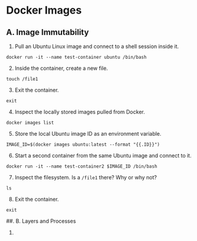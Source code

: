 # Docker Images


## A. Image Immutability

1. Pull an Ubuntu Linux image and connect to a shell session inside it.
```
docker run -it --name test-container ubuntu /bin/bash
```

2. Inside the container, create a new file.
```
touch /file1
```

3. Exit the container.
```
exit
```

4. Inspect the locally stored images pulled from Docker.
```
docker images list
```

5. Store the local Ubuntu image ID as an environment variable.
```
IMAGE_ID=$(docker images ubuntu:latest --format "{{.ID}}")
```

6. Start a second container from the same Ubuntu image and connect to it.
```
docker run -it --name test-container2 $IMAGE_ID /bin/bash
```

7. Inspect the filesystem. Is a `/file1` there? Why or why not?
```
ls
```

8. Exit the container.
```
exit
```

##. B. Layers and Processes

1. 
